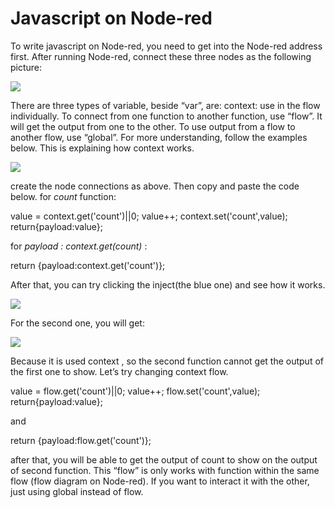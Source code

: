 # Javascript on Node-red
To write javascript on Node-red, you need to get into the Node-red address first. 
After running Node-red, connect these three nodes as the following picture: 


![](https://d2mxuefqeaa7sj.cloudfront.net/s_27D9C7FD5E92A0B54F0204CD0B7E521A307D7F0384A6455185FEA5FA7E3F775D_1541931541444_Screen+Shot+2561-11-11+at+17.18.44.png)


There are three types of variable, beside “var”, are:
context: use in the flow individually. To connect from one function to another function, use “flow”. It will get the output from one to the other. To use output from a flow to another flow, use “global”. 
For more understanding, follow the examples below. 
This is explaining how context works.

![](https://d2mxuefqeaa7sj.cloudfront.net/s_27D9C7FD5E92A0B54F0204CD0B7E521A307D7F0384A6455185FEA5FA7E3F775D_1541946807204_Screen+Shot+2561-11-11+at+21.31.07.png)


create the node connections as above. Then copy and paste the code below. 
for *count* function: 

value = context.get('count')||0;
value++;
context.set('count',value);
return{payload:value};

for *payload : context.get(count)* :

return {payload:context.get('count')};

After that, you can try clicking the inject(the blue one) and see how it works. 

![](https://d2mxuefqeaa7sj.cloudfront.net/s_27D9C7FD5E92A0B54F0204CD0B7E521A307D7F0384A6455185FEA5FA7E3F775D_1541947069948_Screen+Shot+2561-11-11+at+21.37.28.png)


For the second one, you will get: 

![](https://d2mxuefqeaa7sj.cloudfront.net/s_27D9C7FD5E92A0B54F0204CD0B7E521A307D7F0384A6455185FEA5FA7E3F775D_1541947109496_Screen+Shot+2561-11-11+at+21.37.40.png)


Because it is used context , so the second function cannot get the output of the first one to show. 
Let’s try changing context flow. 

value = flow.get('count')||0;
value++;
flow.set('count',value);
return{payload:value};

and 

return {payload:flow.get('count')};

after that, you will be able to get the output of count to show on the output of second function.
This “flow” is only works with function within the same flow (flow diagram on Node-red). If you want to interact it with the other, just using global instead of flow.  


